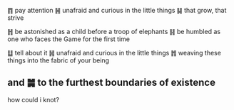 ䷓ pay attention
  ䷽ unafraid and curious in the little things
  ䷭ that grow, that strive

䷏ be astonished
    as a child before a troop of elephants
  ䷎ be humbled
    as one who faces the Game for the first time

䷒ tell about it
  ䷽ unafraid and curious in the little things
  ䷬ weaving these things into the fabric of your being
  
  and
䷛ to the furthest boundaries of existence
---
how could i knot?
